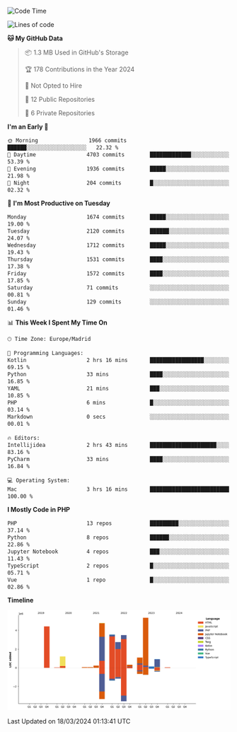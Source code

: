 <!--START_SECTION:waka-->
![Code Time](http://img.shields.io/badge/Code%20Time-93%20hrs%2049%20mins-blue)

![Lines of code](https://img.shields.io/badge/From%20Hello%20World%20I%27ve%20Written-28.4%20million%20lines%20of%20code-blue)

**🐱 My GitHub Data** 

> 📦 1.3 MB Used in GitHub's Storage 
 > 
> 🏆 178 Contributions in the Year 2024
 > 
> 🚫 Not Opted to Hire
 > 
> 📜 12 Public Repositories 
 > 
> 🔑 6 Private Repositories 
 > 
**I'm an Early 🐤** 

```text
🌞 Morning                1966 commits        ██████░░░░░░░░░░░░░░░░░░░   22.32 % 
🌆 Daytime                4703 commits        █████████████░░░░░░░░░░░░   53.39 % 
🌃 Evening                1936 commits        █████░░░░░░░░░░░░░░░░░░░░   21.98 % 
🌙 Night                  204 commits         █░░░░░░░░░░░░░░░░░░░░░░░░   02.32 % 
```
📅 **I'm Most Productive on Tuesday** 

```text
Monday                   1674 commits        █████░░░░░░░░░░░░░░░░░░░░   19.00 % 
Tuesday                  2120 commits        ██████░░░░░░░░░░░░░░░░░░░   24.07 % 
Wednesday                1712 commits        █████░░░░░░░░░░░░░░░░░░░░   19.43 % 
Thursday                 1531 commits        ████░░░░░░░░░░░░░░░░░░░░░   17.38 % 
Friday                   1572 commits        ████░░░░░░░░░░░░░░░░░░░░░   17.85 % 
Saturday                 71 commits          ░░░░░░░░░░░░░░░░░░░░░░░░░   00.81 % 
Sunday                   129 commits         ░░░░░░░░░░░░░░░░░░░░░░░░░   01.46 % 
```


📊 **This Week I Spent My Time On** 

```text
🕑︎ Time Zone: Europe/Madrid

💬 Programming Languages: 
Kotlin                   2 hrs 16 mins       █████████████████░░░░░░░░   69.15 % 
Python                   33 mins             ████░░░░░░░░░░░░░░░░░░░░░   16.85 % 
YAML                     21 mins             ███░░░░░░░░░░░░░░░░░░░░░░   10.85 % 
PHP                      6 mins              █░░░░░░░░░░░░░░░░░░░░░░░░   03.14 % 
Markdown                 0 secs              ░░░░░░░░░░░░░░░░░░░░░░░░░   00.01 % 

🔥 Editors: 
Intellijidea             2 hrs 43 mins       █████████████████████░░░░   83.16 % 
PyCharm                  33 mins             ████░░░░░░░░░░░░░░░░░░░░░   16.84 % 

💻 Operating System: 
Mac                      3 hrs 16 mins       █████████████████████████   100.00 % 
```

**I Mostly Code in PHP** 

```text
PHP                      13 repos            █████████░░░░░░░░░░░░░░░░   37.14 % 
Python                   8 repos             ██████░░░░░░░░░░░░░░░░░░░   22.86 % 
Jupyter Notebook         4 repos             ███░░░░░░░░░░░░░░░░░░░░░░   11.43 % 
TypeScript               2 repos             █░░░░░░░░░░░░░░░░░░░░░░░░   05.71 % 
Vue                      1 repo              █░░░░░░░░░░░░░░░░░░░░░░░░   02.86 % 
```



**Timeline**

![Lines of Code chart](https://raw.githubusercontent.com/danisoronellas/danisoronellas/main/assets/bar_graph.png)


 Last Updated on 18/03/2024 01:13:41 UTC
<!--END_SECTION:waka-->
